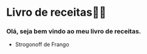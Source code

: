 # Livro de receitas:man_cook:



### Olá, seja bem vindo ao meu livro de receitas.

- Strogonoff de Frango
